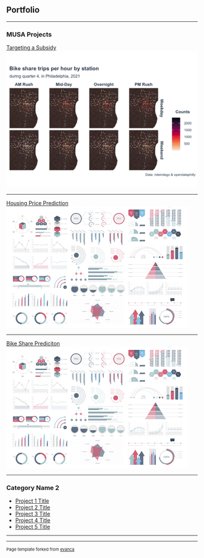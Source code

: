 ## Portfolio

---

### MUSA Projects 

[Targeting a Subsidy](/sample_page)
<img src="pdf/plot1.png?raw=true"/>

---
[Housing Price Prediction](/pdf/sample_presentation.pdf)
<img src="images/dummy_thumbnail.jpg?raw=true"/>

---
[Bike Share Prediciton](http://example.com/)
<img src="images/dummy_thumbnail.jpg?raw=true"/>

---

### Category Name 2

- [Project 1 Title](http://example.com/)
- [Project 2 Title](http://example.com/)
- [Project 3 Title](http://example.com/)
- [Project 4 Title](http://example.com/)
- [Project 5 Title](http://example.com/)

---




---
<p style="font-size:11px">Page template forked from <a href="https://github.com/evanca/quick-portfolio">evanca</a></p>
<!-- Remove above link if you don't want to attibute -->
